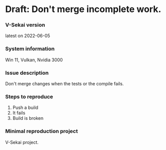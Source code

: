 # Draft: Don't merge incomplete work.

### V-Sekai version

latest on 2022-06-05

### System information

Win 11, Vulkan, Nvidia 3000

### Issue description

Don't merge changes when the tests or the compile fails.

### Steps to reproduce

1. Push a build
2. It fails
3. Build is broken

### Minimal reproduction project

V-Sekai project.
